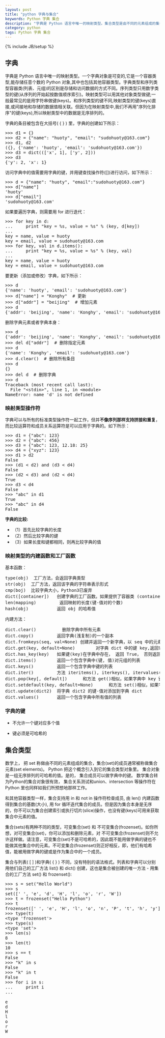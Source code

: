 ```yaml
---
layout: post
title: "python 字典与集合"
keywords: Python 字典 集合
description: "字典是 Python 语言中唯一的映射类型。集合类型是由不同的元素组成的集合。"
category: python
tags: Python 字典 集合
---
```

{% include JB/setup %}

## 字典

字典是 Python 语言中唯一的映射类型。一个字典对象是可变的,它是一个容器类型,能存储任意个数的 Python 对象,其中也包括其他容器类型。字典类型和序列类型容器类(列表、元组)的区别是存储和访问数据的方式不同。序列类型只用数字类型的键(从序列的开始起按数值顺序索引)。映射类型可以用其他对象类型做键;一般最常见的是用字符串做键(keys)。和序列类型的键不同,映射类型的键(keys)直接,或间接地和存储的数据值相关联。但因为在映射类型中,我们不再用"序列化排序"的键(keys),所以映射类型中的数据是无序排列的。

字典的条目被包含在大括号( { } ) 里，字典的创建如下所示：

<pre>
>>> d1 = {}
>>> d2 = {"name": "huoty", "email": "sudohuoty@163.com"}
>>> d1, d2
({}, {'name': 'huoty', 'email': 'sudohuoty@163.com'})
>>> d3 = dict((['x', 1], ['y', 2]))
>>> d3
{'y': 2, 'x': 1}
</pre>

访问字典中的值需要用字典的键，并用键查找操作符([])进行访问，如下所示：

<pre>
>>> d = {"name": "huoty", "email":"sudohuoty@163.com"}
>>> d["name"]
'huoty'
>>> d["email"]
'sudohuoty@163.com'
</pre>

如果要遍历字典，则需要用 for 进行迭代：

<pre>
>>> for key in d:
...     print "key = %s, value = %s" % (key, d[key])
... 
key = name, value = huoty
key = email, value = sudohuoty@163.com
>>> for key, val in d.items():
...     print "key = %s, value = %s" % (key, val)
... 
key = name, value = huoty
key = email, value = sudohuoty@163.com
</pre>

要更新（添加或修改）字典，如下所示：

<pre>
>>> d
{'name': 'huoty', 'email': 'sudohuoty@163.com'}
>>> d["name"] = "Konghy"  # 更新
>>> d["addr"] = "beijing"  # 增加元素
>>> d
{'addr': 'beijing', 'name': 'Konghy', 'email': 'sudohuoty@163.com'}
</pre>

删除字典元素或者字典本身：

<pre>
>>> d
{'addr': 'beijing', 'name': 'Konghy', 'email': 'sudohuoty@163.com'}
>>> del d["addr"]  # 删除指定元素
>>> d
{'name': 'Konghy', 'email': 'sudohuoty@163.com'}
>>> d.clear()  # 删除所有条目
>>> d
{}
>>> del d  # 删除字典
>>> d
Traceback (most recent call last):
  File "&lt;stdin>", line 1, in &lt;module>
NameError: name 'd' is not defined
</pre>

### 映射类型操作符

字典可以与所有的标准类型操作符一起工作，但并**不像序列那样支持拼接和重复**，而比较运算符和成员关系运算符是可以应用于字典的。如下所示：

<pre>
>>> d1 = {"abc": 123}
>>> d2 = {"abc": 456}
>>> d3 = {"abc": 123, 12.18: 25}
>>> d4 = {"xyz": 123}
>>> d1 > d2
False
>>> (d1 < d2) and (d3 < d4)
False
>>> (d2 < d3) and (d2 < d4)
True
>>> d3 < d4
False
>>> "abc" in d1
True
>>> "abc" in d4
False
</pre>

**字典的比较:**

- （1）首先比较字典的长度
- （2）然后比较字典的键
- （3）如果长度和键都相同，则再比较字典的值

### 映射类型的内建函数和工厂函数 

基本函数：

<pre>
type(obj)  工厂方法，会返回字典类型
str(obj)  工厂方法，返回该字典的字符串表示形式
cmp(boj)  比较字典大小，Python3已废弃
dict([container])   创建字典的工厂函数。如果提供了容器类 (container) ， 就用其中的条目填充字典，否则就创建一个空字典。 
len(mapping)         返回映射的长度(键-值对的个数) 
hash(obj)           返回 obj 的哈希值 
</pre>

内建方法：

<pre>
dict.clear()          删除字典中所有元素 
dict.copy()         返回字典(浅复制)的一个副本 
dict.fromkeys(seq, val=None) 创建并返回一个新字典，以 seq 中的元素做该字典的键，val 做该字典中所有键对应的初始值(如果不提供此值，则默认为 None) 
dict.get(key, default=None)        对字典 dict 中的键 key,返回它对应的值 value，如果字典中不存在此键，则返回 default 的值(注意，参数 default 的默认值为 None) 
dict.has_key(key)   如果键(key)在字典中存在， 返回 True， 否则返回 False. 在 Python2.2 版本引入 in 和 not in 后，此方法几乎已废弃不用了，但仍提供一个可工作的接口。 
dict.items()        返回一个包含字典中(键, 值)对元组的列表 
dict.keys()         返回一个包含字典中键的列表 
dict.iter()         方法 iteritems(), iterkeys(), itervalues()与它们对应的非迭代方法一样，不同的是它们返回一个迭代子，而不是一个列表。 
dict.pop(key[, default])      和方法 get()相似，如果字典中 key 键存在，删除并返回 dict[key]，如果 key 键不存在，且没有给出 default 的值，引发 KeyError 异常。  
dict.setdefault(key, default=None)      和方法 set()相似，如果字典中不存在 key 键，由 dict[key]=default 为它赋值。 
dict.update(dict2)  将字典 dict2 的键-值对添加到字典 dict  
dict.values()       返回一个包含字典中所有值的列表 
</pre>

### 字典的键

-  不允许一个键对应多个值 

-  键必须是可哈希的 

## 集合类型

数学上， 把 set 称做由不同的元素组成的集合，集合(set)的成员通常被称做集合元素(set elements)。 Python 把这个概念引入到它的集合类型对象里。 集合对象是一组无序排列的可哈希的值。是的， 集合成员可以做字典中的键。 数学集合转为Python的集合对象很有效， 集合关系测试和union、intersection 等操作符在 Python 里也同样如我们所预想地那样工作。 

和其他容器类型一样，集合支持用 in 和 not in 操作符检查成员, 由 len() 内建函数得到集合的基数(大小),  用 for 循环迭代集合的成员。但是因为集合本身是无序的，你不可以为集合创建索引或执行切片(slice)操作，也没有键(keys)可用来获取集合中元素的值。 

集合(sets)有两种不同的类型，可变集合(set) 和 不可变集合(frozenset)。如你所想，对可变集合(set)，你可以添加和删除元素，对 不可变集合(frozenset)则不允许这样做。请注意，可变集合(set)不是可哈希的，因此既不能用做字典的键也不能做其他集合中的元素。不可变集合(frozenset)则正好相反，即，他们有哈希值，能被用做字典的键或是作为集合中的一个成员。 

集合与列表( [ ] )和字典( { } ) 不同，没有特别的语法格式。列表和字典可以分别用他们自己的工厂方法 list() 和 dict() 创建，这也是集合被创建的唯一方法 - 用集合的工厂方法 set() 和 frozenset(): 

<pre>
>>> s = set("Hello World")
>>> s
set([' ', 'e', 'd', 'H', 'l', 'o', 'r', 'W'])
>>> t = frozenset("Hello Python")
>>> t
frozenset([' ', 'e', 'H', 'l', 'o', 'n', 'P', 't', 'h', 'y'])
>>> type(t)
&lt;type 'frozenset'>
>>> type(s)
&lt;type 'set'>
>>> len(s)
8
>>> len(t)
10
>>> s == t
False
>>> "k" in s
False
>>> "k" in t
False
>>> for i in s:
...     print i
... 
 
e
d
H
l
o
r
W
</pre>